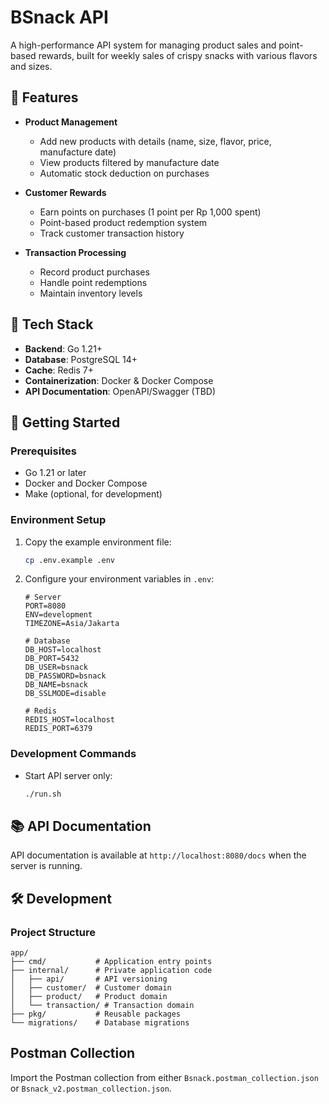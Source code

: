 # BSnack API

A high-performance API system for managing product sales and point-based rewards, built for weekly sales of crispy snacks with various flavors and sizes.

## 🚀 Features

- **Product Management**
  - Add new products with details (name, size, flavor, price, manufacture date)
  - View products filtered by manufacture date
  - Automatic stock deduction on purchases

- **Customer Rewards**
  - Earn points on purchases (1 point per Rp 1,000 spent)
  - Point-based product redemption system
  - Track customer transaction history

- **Transaction Processing**
  - Record product purchases
  - Handle point redemptions
  - Maintain inventory levels

## 🧱 Tech Stack

- **Backend**: Go 1.21+
- **Database**: PostgreSQL 14+
- **Cache**: Redis 7+
- **Containerization**: Docker & Docker Compose
- **API Documentation**: OpenAPI/Swagger (TBD)

## 🚀 Getting Started

### Prerequisites

- Go 1.21 or later
- Docker and Docker Compose
- Make (optional, for development)

### Environment Setup

1. Copy the example environment file:
   ```bash
   cp .env.example .env
   ```

2. Configure your environment variables in `.env`:
   ```env
   # Server
   PORT=8080
   ENV=development
   TIMEZONE=Asia/Jakarta
   
   # Database
   DB_HOST=localhost
   DB_PORT=5432
   DB_USER=bsnack
   DB_PASSWORD=bsnack
   DB_NAME=bsnack
   DB_SSLMODE=disable
   
   # Redis
   REDIS_HOST=localhost
   REDIS_PORT=6379
   ```


### Development Commands

- Start API server only:
  ```bash
  ./run.sh
  ```

## 📚 API Documentation

API documentation is available at `http://localhost:8080/docs` when the server is running.

## 🛠 Development

### Project Structure

```
app/
├── cmd/           # Application entry points
├── internal/      # Private application code
│   ├── api/       # API versioning
│   ├── customer/  # Customer domain
│   ├── product/   # Product domain
│   └── transaction/ # Transaction domain
├── pkg/           # Reusable packages
└── migrations/    # Database migrations
```

## Postman Collection

Import the Postman collection from either `Bsnack.postman_collection.json` or `Bsnack_v2.postman_collection.json`.
